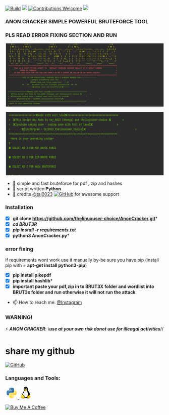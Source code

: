 [![Build](https://img.shields.io/badge/Supported_OS-Linux-orange.svg)]()
![](https://img.shields.io/badge/platform-Linux%20%7C%20KaliLinux%20%7C%20ParrotOs-blue)
[![Contributions Welcome](https://img.shields.io/badge/contributions-welcome-blue.svg?style=flat)]()
![](https://img.shields.io/badge/Python-3-blue)
### ANON CRACKER SIMPLE POWERFUL BRUTEFORCE TOOL


### PLS READ ERROR FIXING SECTION AND RUN


<p align='center'>
    <img src = 'r1.png' height="200" width = '500' >
</p>
<p align='center'>
    <img src = 'r2.png' height="200" width = '500' >
</p>

- 🔭 simple and fast bruteforce for pdf , zip and hashes
- 🌱 script written  **Python**
- 🤔 credits [@taj0023](https://github.com/taj0023) [![GitHub](https://img.shields.io/badge/-GitHub-181717?style=flat-square&logo=github&link=https://github.com/Z4nzu/)](https://github.com/taj0023/) for awesome support
### Installation
- [x] **git clone https://github.com/thelinuxuser-choice/AnonCracker.git***
- [x] ***cd BRUT3R*** 
- [x] ***pip  install -r requirements.txt***
- [x] **python3 AnonCracker.py***
### error fixing  
if requirements wont work use it manually by-be sure you have pip
(install pip with = **apt-get install python3-pip**)
- [x] **pip install pikepdf**
- [x] **pip install hashlib***
- [x] ****important paste your pdf,zip in to BRUT3X folder and wordlist into BRUT3x folder and run otherwise it will not run the attack****
- 📫 How to reach me:  [@Instagram](https://www.instagram.com/h3k3rs/)
### WARNING!
⚡ ***ANON CRACKER***:
\\***use at your own risk donot use for illeagal activities***//



# share my github
[![GitHub](https://img.shields.io/badge/-GitHub-181717?style=flat-square&logo=github&link=https://github.com/Z4nzu/)](https://github.com/thelinuxuser-choice/)
### Languages and Tools:
<p align="left"> 
<a href="https://www.python.org" target="_blank"> <img src="https://raw.githubusercontent.com/devicons/devicon/master/icons/python/python-original.svg" alt="python" width="40" height="40"/> </a>
<a href="https://www.linux.org/" target="_blank"> <img src="https://raw.githubusercontent.com/devicons/devicon/master/icons/linux/linux-original.svg" alt="linux" width="40" height="40"/> </a> 

<a href="https://www.buymeacoffee.com/" target="_blank"><img src="https://cdn.buymeacoffee.com/buttons/arial-yellow.png" alt="Buy Me A Coffee" style="height: 50px !important;width: 50px !important;"></a>

    


</p>
